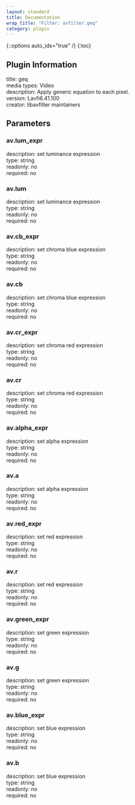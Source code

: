 ```yaml
---
layout: standard
title: Documentation
wrap_title: "Filter: avfilter.geq"
category: plugin
---
```

{::options auto_ids="true" /}
{:toc}

## Plugin Information

title: geq  
media types:
Video  
description: Apply generic equation to each pixel.  
version: Lavfi6.41.100  
creator: libavfilter maintainers  

## Parameters

### av.lum_expr

  
description:
set luminance expression  
type: string  
readonly: no  
required: no  

### av.lum

  
description:
set luminance expression  
type: string  
readonly: no  
required: no  

### av.cb_expr

  
description:
set chroma blue expression  
type: string  
readonly: no  
required: no  

### av.cb

  
description:
set chroma blue expression  
type: string  
readonly: no  
required: no  

### av.cr_expr

  
description:
set chroma red expression  
type: string  
readonly: no  
required: no  

### av.cr

  
description:
set chroma red expression  
type: string  
readonly: no  
required: no  

### av.alpha_expr

  
description:
set alpha expression  
type: string  
readonly: no  
required: no  

### av.a

  
description:
set alpha expression  
type: string  
readonly: no  
required: no  

### av.red_expr

  
description:
set red expression  
type: string  
readonly: no  
required: no  

### av.r

  
description:
set red expression  
type: string  
readonly: no  
required: no  

### av.green_expr

  
description:
set green expression  
type: string  
readonly: no  
required: no  

### av.g

  
description:
set green expression  
type: string  
readonly: no  
required: no  

### av.blue_expr

  
description:
set blue expression  
type: string  
readonly: no  
required: no  

### av.b

  
description:
set blue expression  
type: string  
readonly: no  
required: no  

